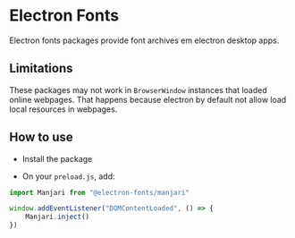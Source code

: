 # Electron Fonts

Electron fonts packages provide font archives em electron desktop apps.

## Limitations

These packages may not work in `BrowserWindow` instances that loaded online webpages. That happens because electron by default not allow load local resources in webpages.

## How to use

* Install the package

* On your `preload.js`, add:

```ts
import Manjari from "@electron-fonts/manjari"

window.addEventListener("DOMContentLoaded", () => {
    Manjari.inject()
})
```